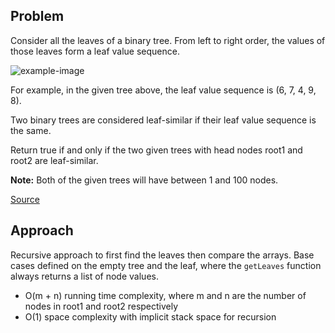 ## Problem
Consider all the leaves of a binary tree.  From left to right order, the values of those leaves form a leaf value sequence.

![example-image](https://s3-lc-upload.s3.amazonaws.com/uploads/2018/07/16/tree.png)

For example, in the given tree above, the leaf value sequence is (6, 7, 4, 9, 8).

Two binary trees are considered leaf-similar if their leaf value sequence is the same.

Return true if and only if the two given trees with head nodes root1 and root2 are leaf-similar.

**Note:**
Both of the given trees will have between 1 and 100 nodes.

[Source](https://leetcode.com/problems/leaf-similar-trees/description/)

## Approach
Recursive approach to first find the leaves then compare the arrays. Base cases defined on the empty tree and the leaf, where the `getLeaves` function always returns a list of node values.

* O(m + n) running time complexity, where m and n are the number of nodes in root1 and root2 respectively
* O(1) space complexity with implicit stack space for recursion
